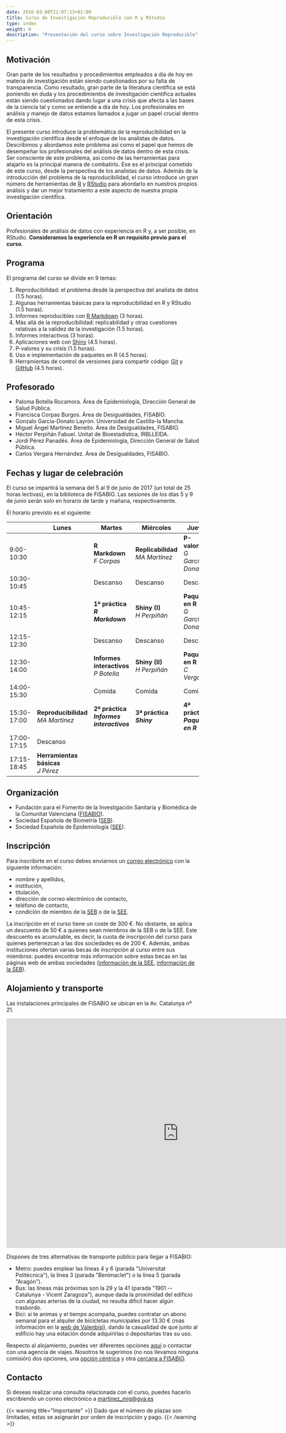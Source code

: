 ```yaml
---
date: 2016-03-08T21:07:13+01:00
title: Curso de Investigación Reproducible con R y RStudio
type: index
weight: 0
description: "Presentación del curso sobre Investigación Reproducible"
---
```


## Motivación
Gran parte de los resultados y procedimientos empleados a día de hoy en materia de investigación están siendo cuestionados por su falta de transparencia. Como resultado, gran parte de la literatura científica se está poniendo en duda y los procedimientos de investigación científica actuales están siendo cuestionados dando lugar a una crisis que afecta a las bases de la ciencia tal y como se entiende a día de hoy. Los profesionales en análisis y manejo de datos estamos llamados a jugar un papel crucial dentro de esta crisis.

El presente curso introduce la problemática de la reproducibilidad en la investigación científica desde el enfoque de los analistas de datos. Describimos y abordamos este problema así como el papel que hemos de desempeñar los profesionales del análisis de datos dentro de esta crisis. Ser consciente de este problema, así como de las herramientas para atajarlo es la principal manera de combatirlo. Ese es el principal cometido de este curso, desde la perspectiva de los analistas de datos. Además de la introducción del problema de la reproducibilidad, el curso introduce un gran número de herramientas de [R](https://www.r-project.org/) y [RStudio](https://www.rstudio.com/) para abordarlo en nuestros propios análisis y dar un mejor tratamiento a este aspecto de nuestra propia investigación científica.


## Orientación
Profesionales de análisis de datos con experiencia en R y, a ser posible, en RStudio. **Consideramos la experiencia en R un requisito previo para el curso**.

## Programa
El programa del curso se divide en 9 temas:

1. Reproducibilidad: el problema desde la perspectiva del analista de datos (1.5 horas).
2. Algunas herramientas básicas para la reproducibilidad en R y RStudio (1.5 horas).
3. Informes reproducibles con [R Markdown](http://rmarkdown.rstudio.com/) (3 horas).
4. Más allá de la reproducibilidad: replicabilidad y otras cuestiones relativas a la validez de la investigación  (1.5 horas).
5. Informes interactivos (3 horas).
6. Aplicaciones web con [Shiny](http://shiny.rstudio.com/)  (4.5 horas).
7. P-valores y su crisis (1.5 horas).
8. Uso e implementación de paquetes en R (4.5 horas).
9. Herramientas de control de versiones para compartir código: [Git](https://git-scm.com/) y [GitHub](https://github.com/) (4.5 horas).

## Profesorado

- Paloma Botella Rocamora. Área de Epidemiología, Dirección General de Salud Pública.
- Francisca Corpas Burgos. Área de Desigualdades, FISABIO.
- Gonzalo García-Donato Layrón. Universidad de Castilla-la Mancha.
- Miguel Ángel Martínez Beneito. Área de Desigualdades, FISABIO.
- Hèctor Perpiñán Fabuel. Unitat de Bioestadística, IRBLLEIDA.
- Jordi Pérez Panadés.  Área de Epidemiología, Dirección General de Salud Pública.
- Carlos Vergara Hernández. Área de Desigualdades, FISABIO.

## Fechas y lugar de celebración
El curso se impartirá la semana del 5 al 9 de junio de 2017 (un total de 25 horas lectivas), en la biblioteca de FISABIO. Las sesiones de los días 5 y 9 de junio serán solo en horario de tarde y mañana, respectivamente.

El horario previsto es el siguiente:

<table>
<thead>
<tr>
<th style="text-align:center"> </th>
<th style="text-align:center">Lunes</th>
<th style="text-align:center">Martes</th>
<th style="text-align:center">Miércoles</th>
<th style="text-align:center">Jueves</th>
<th style="text-align:center">Viernes</th>
</tr>
</thead>
<tbody>
<tr>
<td width="10%"> 9:00-10:30 </td>
<td width="17%"> </td>
<td width="17%"> <b>R Markdown</b> <br> <i>F Corpas </i></td>
<td width="17%"> <b>Replicabilidad</b> <br> <i>MA Martínez </i></td>
<td width="18%"> <b>P-valores</b> <br> <i>G García-Donato </i></td>
<td width="17%"> <b>Git-GitHub (I)</b> <br> <i>C Vergara </i></td>
</tr>
<td> 10:30-10:45 </td>
<td> </td>
<td> Descanso </td>
<td> Descanso </td>
<td> Descanso </td>
<td> Descanso </td>
</tr>
<tr>
<td> 10:45-12:15 </td>
<td> </td>
<td> <b>1ª práctica</b> <br> <b><i>R Markdown</b></i></td>
<td> <b>Shiny (I)</b> <br> <i>H Perpiñán </i></td>
<td> <b>Paquetes en R (I)</b> <br> <i>G García-Donato </i></td>
<td> <b>Git-GitHub (II)</b> <br> <i>C Vergara </i></td>
</tr>
<tr>
<td> 12:15-12:30 </td>
<td> </td>
<td> Descanso </td>
<td> Descanso </td>
<td> Descanso </td>
<td> Descanso </td>
</tr>
<tr>
<td> 12:30-14:00 </td>
<td> </td>
<td> <b>Informes interactivos</b> <br> <i>P Botella </i></td>
<td> <b>Shiny (II)</b> <br> <i>H Perpiñán </i></td>
<td> <b>Paquetes en R (II)</b> <br> <i>C Vergara </i></td>
<td> <b>5ª práctica </b> <br><b><i>Git-GitHub</b></i></td>
</tr>
<tr>
<td> 14:00-15:30 </td>
<td>  </td>
<td> Comida </td>
<td> Comida </td>
<td> Comida </td>
<td> </td>
</tr>
<tr>
<td> 15:30-17:00 </td>
<td> <b>Reproducibilidad</b> <br> <i>MA Martínez </i></td>
<td> <b>2ª práctica</b> <br> <b><i>Informes interactivos</b></i> </td>
<td> <b>3ª práctica</b> <br> <b><i>Shiny</b></i> </td>
<td> <b>4ª práctica</b> <br> <b><i>Paquetes en R</b></i> </td>
<td> </td>
</tr>
<tr>
<td> 17:00-17:15 </td>
<td> Descanso </td>
<td>  </td>
<td>  </td>
<td>  </td>
<td>  </td>
</tr>
<tr>
<td> 17:15-18:45 </td>
<td> <b>Herramientas básicas</b> <br> <i>J Pérez </i></td>
<td> </td>
<td> </td>
<td> </td>
<td> </td>
</tr>
</tbody>
</table>


## Organización

- Fundación para el Fomento de la Investigación Sanitaria y Biomédica de la Comunitat Valenciana ([FISABIO](http://fisabio.san.gva.es/)).
- Sociedad Española de Biometría ([SEB](http://www.biometricsociety.net/)).
- Sociedad Española de Epidemiología ([SEE](http://www.seepidemiologia.es/)).

## Inscripción
Para inscribirte en el curso debes enviarnos un [correo electrónico](mailto:formacion_fisabio@gva.es) con la siguiente información:

- nombre y apellidos,
- institución,
- titulación,
- dirección de correo electrónico de contacto,
- teléfono de contacto,
- condición de miembro de la [SEB](http://www.biometricsociety.net/) o de la [SEE](http://www.seepidemiologia.es/).

La inscripción en el curso tiene un coste de 300 €. No obstante, se aplica un descuento de 50 € a quienes sean miembros de la SEB o de la SEE. Este descuento es acumulable, es decir, la cuota de inscripción del curso para quienes pertenezcan a las dos sociedades es de 200 €. Además, ambas instituciones ofertan varias becas de inscripción al curso entre sus miembros: puedes encontrar más información sobre estas becas en las páginas web de ambas sociedades ([información de la SEE](http://www.seepidemiologia.es/ver_noticia.php?idn=702), [información de la SEB](http://www.biometricsociety.net/2017/04/04/curso-investigacion-reproducible-con-r-y-r-studio/)).

## Alojamiento y transporte
Las instalaciones principales de FISABIO se ubican en la Av. Catalunya nº 21.

<iframe src="https://www.google.com/maps/embed?pb=!1m18!1m12!1m3!1d1539.7398934127164!2d-0.35372997178925647!3d39.48107953726467!2m3!1f0!2f0!3f0!3m2!1i1024!2i768!4f13.1!3m3!1m2!1s0xd60489ed0e14e31%3A0xb3fb664513c04fee!2sAv.+de+Catalunya%2C+21%2C+46020+Val%C3%A8ncia%2C+Valencia!5e0!3m2!1ses!2ses!4v1491914482988" width="900" height="600" frameborder="0" style="border:0" allowfullscreen></iframe>

Dispones de tres alternativas de transporte público para llegar a FISABIO:

- Metro: puedes emplear las líneas 4 y 6 (parada "Universitat Politècnica"), la línea 3 (parada "Benimaclet") o la línea 5 (parada "Aragón").
- Bus: las líneas más próximas son la 29 y la 41 (parada "1901 -- Catalunya - Vicent Zaragoza"), aunque dada la proximidad del edificio con algunas arterias de la ciudad, no resulta difícil hacer algún trasbordo.
- Bici: si te animas y el tiempo acompaña, puedes contratar un abono semanal para el alquiler de bicicletas municipales por 13.30 €  (más información en la [web de Valenbisi](http://cas.valenbisi.es/Abona-t-a-Valenbisi/Abonat-setmanal)), dando la casualidad de que junto al edificio hay una estación donde adquirirlas o depositarlas tras su uso.

Respecto al alojamiento, puedes ver diferentes opciones [aquí](http://shop.visitvalencia.com/es/alojamiento) o contactar con una agencia de viajes. Nosotros te sugerimos (no nos llevamos ninguna comisión) dos opciones, una [opción céntrica](http://www.dingdongplaces.com/en/hostels-valencia/) y otra [cercana a FISABIO](http://www.hotelolympiauniversidades.com/).

## Contacto
Si deseas realizar una consulta relacionada con el curso, puedes hacerlo escribiendo un correo electrónico a [martinez_mig@gva.es](mailto:martinez_mig@gva.es)

{{< warning title="Importante" >}}
Dado que el número de plazas son limitadas, estas se asignarán por orden de inscripción y pago.
{{< /warning >}}
